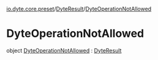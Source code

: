 [io.dyte.core.preset](../../index.md)/[DyteResult](../index.md)/[DyteOperationNotAllowed](index.md)

# DyteOperationNotAllowed


object [DyteOperationNotAllowed](index.md) : [DyteResult](../index.md)
